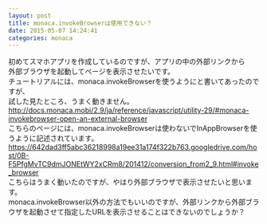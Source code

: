 ```yaml
---
layout: post
title: monaca.invokeBrowserは使用できない？
date: 2015-05-07 14:24:41
categories: monaca
---
```

<!-- {% raw %} -->
<p>初めてスマホアプリを作成しているのですが、アプリの中の外部リンクから<br>
外部ブラウザを起動してページを表示させたいです。<br>
チュートリアルには、monaca.invokeBrowserを使うようにと書いてあったのですが、<br>
試した見たところ、うまく動きません。<br>
<a href="http://docs.monaca.mobi/2.9/ja/reference/javascript/utility-29/#monaca-invokebrowser-open-an-external-browser" rel="nofollow">http://docs.monaca.mobi/2.9/ja/reference/javascript/utility-29/#monaca-invokebrowser-open-an-external-browser</a><br>
こちらのページには、monaca.invokeBrowserは使わないでInAppBrowserを使うように記述されています。<br>
<a href="https://642dad3ff5abc36218998a19ee31a174f322b763.googledrive.com/host/0B-F5PfgMvTC9dmJONEtWY2xCRm8/201412/conversion_from2_9.html#invoke_browser" rel="nofollow">https://642dad3ff5abc36218998a19ee31a174f322b763.googledrive.com/host/0B-F5PfgMvTC9dmJONEtWY2xCRm8/201412/conversion_from2_9.html#invoke_browser</a><br>
こちらはうまく動いたのですが、やはり外部ブラウザで表示させたいと思います。<br>
monaca.invokeBrowser以外の方法でもいいのですが、外部リンクから外部ブラウザを起動させて指定したURLを表示させることはできないのでしょうか？</p>
<!-- {% endraw %} -->
